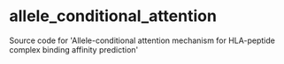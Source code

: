 # allele_conditional_attention
Source code for 'Allele-conditional attention mechanism for HLA-peptide complex binding affinity prediction'
